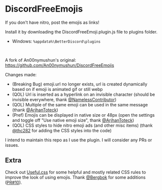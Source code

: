 # DiscordFreeEmojis

If you don't have nitro, post the emojis as links!<br>

Install it by downloading the DiscordFreeEmoji.plugin.js file to plugins folder.<br>
- Windows: `%appdata%\BetterDiscord\plugins`
<br>

A fork of An00nymushun's original: https://github.com/An00nymushun/DiscordFreeEmojis <br>

Changes made:
- (Breaking Bug) emoji.url no longer exists, url is created dynamically based on if emoji is animated gif or still webp
- (QOL) Url is inserted as a hyperlink on an invisible character (should be invisible everywhere, thank [@NamelessContributor](https://github.com/NamelessContributor))
- (QOL) Multiple of the same emoji can be used in the same message (thank [@ArjhanToteck](https://github.com/ArjhanToteck))
- (Pref) Emojis can be displayed in native size or 48px (open the settings and toggle off "Use native emoji size", thank [@ArjhanToteck](https://github.com/ArjhanToteck))
- (QOL) CSS styles to hide nitro emoji ads (and other misc items) (thank [@thc282](https://github.com/thc282) for adding the CSS styles into the code)

I intend to maintain this repo as I use the plugin. I will consider any PRs or issues.

## Extra
Check out [Useful.css](Useful.css) for some helpful and mostly related CSS rules to improve the look of using emojis. Thank [@Bergbok](https://github.com/Bergbok) for some additions ([PR#10](https://github.com/EpicGazel/DiscordFreeEmojis/pull/10)).
